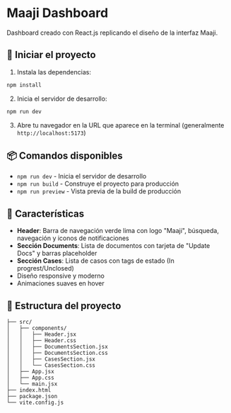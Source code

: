 # Maaji Dashboard

Dashboard creado con React.js replicando el diseño de la interfaz Maaji.

## 🚀 Iniciar el proyecto

1. Instala las dependencias:
```bash
npm install
```

2. Inicia el servidor de desarrollo:
```bash
npm run dev
```

3. Abre tu navegador en la URL que aparece en la terminal (generalmente `http://localhost:5173`)

## 📦 Comandos disponibles

- `npm run dev` - Inicia el servidor de desarrollo
- `npm run build` - Construye el proyecto para producción
- `npm run preview` - Vista previa de la build de producción

## 🎨 Características

- **Header**: Barra de navegación verde lima con logo "Maaji", búsqueda, navegación y iconos de notificaciones
- **Sección Documents**: Lista de documentos con tarjeta de "Update Docs" y barras placeholder
- **Sección Cases**: Lista de casos con tags de estado (In progrest/Unclosed)
- Diseño responsive y moderno
- Animaciones suaves en hover

## 📁 Estructura del proyecto

```
├── src/
│   ├── components/
│   │   ├── Header.jsx
│   │   ├── Header.css
│   │   ├── DocumentsSection.jsx
│   │   ├── DocumentsSection.css
│   │   ├── CasesSection.jsx
│   │   └── CasesSection.css
│   ├── App.jsx
│   ├── App.css
│   └── main.jsx
├── index.html
├── package.json
└── vite.config.js
```
